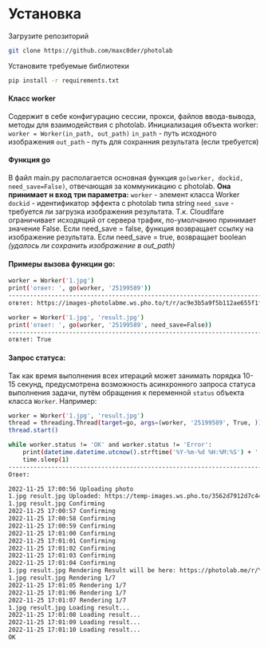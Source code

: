 # Установка

Загрузите репозиторий

```sh
git clone https://github.com/maxc0der/photolab
```

Установите требуемые библиотеки
```sh
pip install -r requirements.txt
```

#### Класс worker
Cодержит в себе конфигурацию сессии, прокси, файлов ввода-вывода, методы для взаимодействия с photolab. 
Инициализация объекта worker:
`worker = Worker(in_path, out_path)`
`in_path` - путь исходного изображения
`out_path` - путь для сохранния результата (если требуется)

#### Функция go
В файл main.py располагается основная функция `go(worker, dockid, need_save=False)`, отвечающая за коммуникацию с photolab. 
**Она принимает н вход три параметра:**
`worker` - элемент класса Worker
`dockid` - идентификатор эффекта с photolab типа string
`need_save` - требуется ли загрузка изображения результата. Т.к. Cloudlfare ограничивает исходящий от сервера трафик, по-умолчанию принимает значение False. Если need_save = false, функция возвращает ссылку на изображение результата. Если need_save = true, возвращает boolean *(удалось ли сохранить изображение в out_path)*

#### Примеры вызова функции go:

```sh
worker = Worker('1.jpg')
print('ответ: ', go(worker, '25199589'))
---------------------------------------------------------------------------------------------
отвтет: https://images-photolabme.ws.pho.to/t/r/ac9e3b5a9f5b112ae655f1fc2b77e76c324969fd.jpeg
```

```sh
worker = Worker('1.jpg', 'result.jpg')
print('ответ: ', go(worker, '25199589', need_save=False))
---------------------------------------------------------------------------------------------
отвтет: True
```

#### Запрос статуса:
Так как время выполнения всех итераций может занимать порядка 10-15 секунд, предусмотрена возможность асинхронного запроса статуса выполнения задачи, путём обращения к переменной `status` объекта класса `Worker`. 
Например:
```sh
worker = Worker('1.jpg', 'result.jpg')
thread = threading.Thread(target=go, args=(worker, '25199589', True, ))
thread.start()

while worker.status != 'OK' and worker.status != 'Error':
    print(datetime.datetime.utcnow().strftime('%Y-%m-%d %H:%M:%S') + ' ' + worker.status)
    time.sleep(1)
---------------------------------------------------------------------------------------------
Ответ:

2022-11-25 17:00:56 Uploading photo
1.jpg result.jpg Uploaded: https://temp-images.ws.pho.to/3562d7912d7c44525fbbf5e19be898542b91a35e.jpeg
1.jpg result.jpg Confirming
2022-11-25 17:00:57 Confirming
2022-11-25 17:00:58 Confirming
2022-11-25 17:00:59 Confirming
2022-11-25 17:01:00 Confirming
2022-11-25 17:01:01 Confirming
2022-11-25 17:01:02 Confirming
2022-11-25 17:01:03 Confirming
2022-11-25 17:01:04 Confirming
1.jpg result.jpg Rendering Result will be here: https://photolab.me/r/YVeoBMd
1.jpg result.jpg Rendering 1/7
2022-11-25 17:01:05 Rendering 1/7
2022-11-25 17:01:06 Rendering 1/7
2022-11-25 17:01:07 Rendering 1/7
1.jpg result.jpg Loading result...
2022-11-25 17:01:08 Loading result...
2022-11-25 17:01:09 Loading result...
2022-11-25 17:01:10 Loading result...
OK
```
